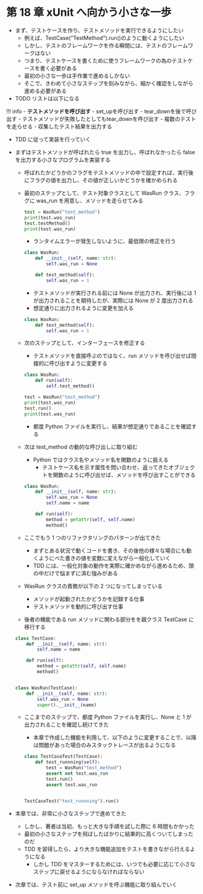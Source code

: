 # 第 18 章 xUnit へ向かう小さな一歩

-   まず、テストケースを作り、テストメソッドを実行できるようにしたい
    -   例えば、TestCase("TestMethod").run()のように動くようにしたい
    -   しかし、テストのフレームワークを作る瞬間には、テストのフレームワークはない
    -   つまり、テストケースを書くために使うフレームワークの為のテストケースを書く必要がある
    -   最初の小さな一歩は手作業で進めるしかない
    -   そこで、きわめて小さなステップを刻みながら、細かく確認をしながら進める必要がある
-   TODO リストは以下になる

<!-- prettier-ignore -->
!!! info 
    - **テストメソッドを呼び出す**
    - set_upを呼び出す
    - tear_downを後で呼び出す
    - テストメソッドが失敗したとしてもtear_downを呼び出す
    - 複数のテストを走らせる
    - 収集したテスト結果を出力する

-   TDD に従って実装を行っていく
-   まずはテストメソッドが呼ばれたら true を出力し、呼ばれなかったら false を出力する小さなプログラムを実装する

    -   呼ばれたかどうかのフラグをテストメソッドの中で設定すれば、実行後にフラグの値を出力し、その値が正しいかどうかを確かめられる
    -   最初のステップとして、テスト対象クラスとして WasRun クラス、フラグに was_run を用意し、メソッドを走らせてみる

        ```python
        test = WasRun("test_method")
        print(test.was_run)
        test.testMethod()
        print(test.was_run)
        ```

        -   ランタイムエラーが発生しないように、最低限の修正を行う

        ```python
        class WasRun:
            def __init__(self, name: str):
                self.was_run = None

            def test_method(self):
                self.was_run = 1
        ```

        -   テストメソッドが実行される前には None が出力され、実行後には 1 が出力されることを期待したが、実際には None が 2 度出力される
        -   想定通りに出力されるように変更を加える

        ```python
        class WasRun:
            def test_method(self):
                self.was_run = 1
        ```

    -   次のステップとして、インターフェースを修正する

        -   テストメソッドを直接呼ぶのではなく、run メソッドを呼び出せば間接的に呼び出すように変更する

        ```python
        class WasRun:
            def run(self):
                self.test_method()

        test = WasRun("test_method")
        print(test.was_run)
        test.run()
        print(test.was_run)
        ```

        -   都度 Python ファイルを実行し、結果が想定通りであることを確認する

    -   次は test_method の動的な呼び出しに取り組む

        -   Python ではクラス名やメソッド名を関数のように扱える
            -   テストケース名を示す属性を問い合わせ、返ってきたオブジェクトを関数のように呼び出せば、メソッドを呼び出すことができる

        ```python
        class WasRun:
            def __init__(self, name: str):
                self.was_run = None
                self.name = name

            def run(self):
                method = getattr(self, self.name)
                method()
        ```

    -   ここでもう 1 つのリファクタリングのパターンが出てきた
        -   まずとある状況で動くコードを書き、その後他の様々な場合にも動くようにべた書きの値を変数に変えながら一般化していく
        -   TDD には、一般化対象の動作を実際に確かめながら進めるため、頭の中だけで悩まずに済む強みがある
    -   WasRun クラスの責務が以下の 2 つになってしまっている
        -   メソッドが起動されたかどうかを記録する仕事
        -   テストメソッドを動的に呼び出す仕事
    -   後者の機能である run メソッドに関わる部分をを親クラス TestCase に移行する

    ```python
    class TestCase:
        def __init__(self, name: str):
            self.name = name

        def run(self):
            method = getattr(self, self.name)
            method()


    class WasRun(TestCase):
        def __init__(self, name: str):
            self.was_run = None
            super().__init__(name)
    ```

    -   ここまでのステップで、都度 Python ファイルを実行し、None と 1 が出力されることを確認し続けてきた

        -   本章で作成した機能を利用して、以下のように変更することで、以降は問題があった場合のみスタックトレースが出るようになる

        ```python
        class TestCaseTest(TestCase):
            def test_runnning(self):
                test = WasRun("test_method")
                assert not test.was_run
                test.run()
                assert test.was_run


        TestCaseTest("test_runnning").run()
        ```

-   本章では、非常に小さなステップで進めてきた

    -   しかし、著者は当初、もっと大きな手順を試した際に 6 時間もかかった
    -   最初の小さなステップを飛ばしたばかりに結果的に高くついてしまったのだ
    -   TDD を習得したら、より大きな機能追加をテストを書きながら行えるようになる
        -   しかし TDD をマスターするためには、いつでも必要に応じて小さなステップに戻せるようにならなければならない

-   次章では、テスト前に set_up メソッドを呼ぶ機能に取り組んでいく
